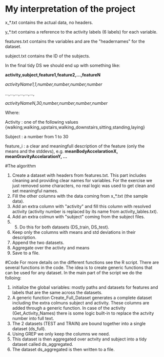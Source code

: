 # My interpretation of the project

x_*.txt contains the actual data, no headers.

y_*.txt contains a reference to the activity labels (6 labels) for each variable.

features.txt contains the variables and are the "headernames" for the dataset.

subject.txt contains the ID of the subjects.

In the final tidy DS we should end up with something like:

**activity,subject,feature1,feature2,...,featureN**

*activityName1,1,number,number,number,number*

*...,...,...,...,...,...,*

*activityNameN,30,number,number,number,number*

Where:

Activity  : one of the following values {walking,walking_upstairs,walking_downstairs,sitting,standing,laying}

Subject   : a number from 1 to 30

feature_i : a clear and meaningfull description of the feature (only the means and the stddevs), e.g. **meanBodyAccelarationX, meanGravityAccelarationY, ...**

#The algorithm

1. Create a dataset with headers from features.txt. This part includes cleaning and providing clear names for variables. For the exercise we just removed some characters, no real logic was used to get clean and set meaningful names.
2. Fill the other columns with the data coming from x_*.txt (the sample data).
3. Add an extra column with "activity" and fill this column with resolved activity (activity number is replaced by its name from activity_lables.txt).
3. Add an extra colmun with "subject" coming from the subject files.
4. 5. Do this for both datasets (DS_train, DS_test).
6. Keep only the columns with means and std deviations in their description.
7. Append the two datasets.
8. Aggregate over the activty and means
9. Save to a file.

#Code
For more details on the different functions see the R script.
There are several functions in the code. The idea is to create generic functions that can be used for any dataset.
In the main part of the script we do the folloing:
1. initialize the global variables: mostly paths and datasets for features and labels that are the same across the datasets.
2. A generic function Create_Full_Dataset generates a complete dataset including the extra colmuns subject and activity. These columns are added through a generic function. In case of the activity (Get_Activity_Names) there  is some logic built-in to replace the actvity number into full text.
3. The 2 datasets (TEST and TRAIN) are bound together into a single dataset (ds_full).
4. Using GREP we only keep the columns we need.
5. This dataset is then aggregated over actvity and subject into a tidy dataset called ds_aggregated.
6. The dataset ds_aggregated is then written to a file.
